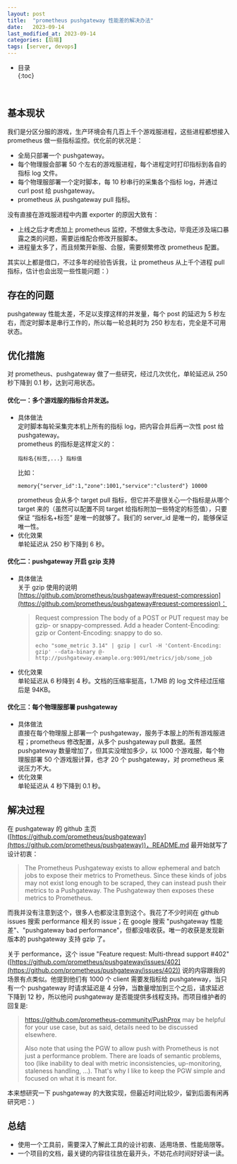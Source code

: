 ```yaml
---
layout: post
title:  "prometheus pushgateway 性能差的解决办法"
date:   2023-09-14
last_modified_at: 2023-09-14
categories: [后端]
tags: [server, devops]
---
```


* 目录  
{:toc}
<br/>

## 基本现状
我们是分区分服的游戏，生产环境会有几百上千个游戏服进程，这些进程都想接入 prometheus 做一些指标监控。优化前的状况是：  
* 全局只部署一个 pushgateway。
* 每个物理服会部署 50 个左右的游戏服进程，每个进程定时打印指标到各自的指标 log 文件。
* 每个物理服部署一个定时脚本，每 10 秒串行的采集各个指标 log，并通过 curl post 给 pushgateway。
* prometheus 从 pushgateway pull 指标。

没有直接在游戏服进程中内置 exporter 的原因大致有：     
* 上线之后才考虑加上 prometheus 监控，不想做太多改动，毕竟还涉及端口暴露之类的问题，需要运维配合修改开服脚本。  
* 进程量太多了，而且频繁开新服、合服，需要频繁修改 prometheus 配置。

其实以上都是借口，不过多年的经验告诉我，让 prometheus 从上千个进程 pull 指标，估计也会出现一些性能问题：）     


## 存在的问题
pushgateway 性能太差，不足以支撑这样的并发量，每个 post 的延迟为 5 秒左右，而定时脚本是串行工作的，所以每一轮总耗时为 250 秒左右，完全是不可用状态。   


## 优化措施
对 prometheus、pushgateway 做了一些研究，经过几次优化，单轮延迟从 250 秒下降到 0.1 秒，达到可用状态。    

#### 优化一：多个游戏服的指标合并发送。
* 具体做法  
    定时脚本每轮采集完本机上所有的指标 log，把内容合并后再一次性 post 给 pushgateway。        
    prometheus 的指标是这样定义的：   
    ```
    指标名{标签,...} 指标值
    ```
    比如：   
    ```
    memory{"server_id":1,"zone":1001,"service":"clusterd"} 10000
    ```   
    prometheus 会从多个 target pull 指标，但它并不是很关心一个指标是从哪个 target 来的（虽然可以配置不同 target 给指标附加一些特定的标签值），只要保证 “指标名+标签” 是唯一的就够了。我们的 server_id 是唯一的，能够保证唯一性。  
* 优化效果   
    单轮延迟从 250 秒下降到 6 秒。

#### 优化二：pushgateway 开启 gzip 支持
* 具体做法  
    关于 gzip 使用的说明 [https://github.com/prometheus/pushgateway#request-compression](https://github.com/prometheus/pushgateway#request-compression)：   
    >Request compression
    >The body of a POST or PUT request may be gzip- or snappy-compressed. Add a header Content-Encoding: gzip or Content-Encoding: snappy to do so.
    >```
    >echo "some_metric 3.14" | gzip | curl -H 'Content-Encoding: gzip' --data-binary @- http://pushgateway.example.org:9091/metrics/job/some_job
    >```    

* 优化效果   
    单轮延迟从 6 秒降到 4 秒。文档的压缩率挺高，1.7MB 的 log 文件经过压缩后是 94KB。   

#### 优化三：每个物理服部署 pushgateway
* 具体做法  
    直接在每个物理服上部署一个 pushgateway，服务于本服上的所有游戏服进程；prometheus 修改配置，从多个 pushgateway pull 数据。虽然 pushgateway 数量增加了，但其实没增加多少，以 1000 个游戏服，每个物理服部署 50 个游戏服计算，也才 20 个 pushgateway，对 prometheus 来说压力不大。  
* 优化效果  
    单轮延迟从 4 秒下降到 0.1 秒。    

## 解决过程
在 pushgateway 的 github 主页 ([https://github.com/prometheus/pushgateway](https://github.com/prometheus/pushgateway))，README.md 最开始就写了设计初衷：
>The Prometheus Pushgateway exists to allow ephemeral and batch jobs to expose their metrics to Prometheus. Since these kinds of jobs may not exist long enough to be scraped, they can instead push their metrics to a Pushgateway. The Pushgateway then exposes these metrics to Prometheus.    

而我并没有注意到这个，很多人也都没注意到这个。我花了不少时间在 github issues 搜索 performance 相关的 issue；在 google 搜索 "pushgateway 性能差"、"pushgateway bad performance"，但都没啥收获。唯一的收获是发现新版本的 pushgateway 支持 gzip 了。   

关于 performance，这个 issue "Feature request: Multi-thread support #402" ([https://github.com/prometheus/pushgateway/issues/402](https://github.com/prometheus/pushgateway/issues/402)) 说的内容跟我的场景有点类似。他提到他们有 1000 个 client 需要发指标给 pushgateway，当只有一个 pushgateway 时请求延迟是 4 分钟，当数量增加到三个之后，请求延迟下降到 12 秒，所以他问 pushgateway 是否能提供多线程支持。而项目维护者的回复是:    
>https://github.com/prometheus-community/PushProx may be helpful for your use case, but as said, details need to be discussed elsewhere.
>
>Also note that using the PGW to allow push with Prometheus is not just a performance problem. There are loads of semantic problems, too (like inability to deal with metric inconsistencies, up-monitoring, staleness handling, …). That's why I like to keep the PGW simple and focused on what it is meant for.    

本来想研究一下 pushgateway 的大致实现，但最近时间比较少，留到后面有闲再研究吧：）    


## 总结
* 使用一个工具前，需要深入了解此工具的设计初衷、适用场景、性能局限等。
* 一个项目的文档，最关键的内容往往放在最开头，不妨花点时间好好读一读。